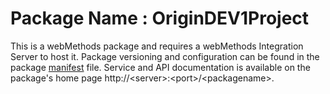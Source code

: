 # Package Name : OriginDEV1Project
This is a webMethods package and requires a webMethods Integration Server to host it. Package versioning and configuration can be found in the package [manifest](./OriginDEV1Project/manifest.v3) file. Service and API documentation is available on the package's home page http://&lt;server&gt;:&lt;port&gt;/&lt;packagename>.